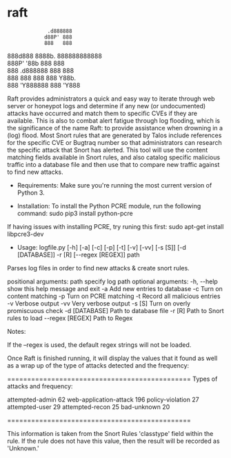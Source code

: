 # raft

                 .d888888                                                                                       
                d88P' 888                                                                                       
                888   888                                                                                       
888d888 8888b.  888888888888                                                                                    
888P'      '88b 888   888                                                                                       
888    .d888888 888   888                                                                                       
888    888  888 888   Y88b.                                                                                     
888    'Y888888 888    'Y888 

Raft provides administrators a quick and easy way to iterate through web server or honeypot logs and determine if any new (or undocumented) attacks have occurred and match them to specific CVEs if they are available.  This is also to combat alert fatigue through log flooding, which is the significance of the name Raft: to provide assistance when drowning in a (log) flood.  Most Snort rules that are generated by Talos include references for the specific CVE or Bugtraq number so that administrators can research the specific attack that Snort has alerted.  This tool will use the content matching fields available in Snort rules, and also catalog specific malicious traffic into a database file and then use that to compare new traffic against to find new attacks.

- Requirements:
Make sure you're running the most current version of Python 3.

- Installation:
To install the Python PCRE module, run the following command:
sudo pip3 install python-pcre

If having issues with installing PCRE, try runing this first:
sudo apt-get install libpcre3-dev

- Usage:
logfile.py [-h] [-a] [-c] [-p] [-t] [-v] [-vv] [-s [S]] [-d [DATABASE]] -r [R] [--regex [REGEX]] path

Parses log files in order to find new attacks & create snort rules.

positional arguments:
  path             specify log path
optional arguments:
  -h, --help       show this help message and exit
  -a               Add new entries to database
  -c               Turn on content matching
  -p               Turn on PCRE matching
  -t               Record all malicious entries
  -v               Verbose output
  -vv              Very verbose output
  -s [S]           Turn on overly promiscuous check
  -d [DATABASE]    Path to database file
  -r [R]           Path to Snort rules to load
  --regex [REGEX]  Path to Regex

Notes:

If the –regex is used, the default regex strings will not be loaded.

Once Raft is finished running, it will display the values that it found as well as a wrap up of the type of attacks detected and the frequency:

============================================== 
Types of attacks and frequency:

attempted-admin                         62
web-application-attack                  196
policy-violation                        27
attempted-user                          29
attempted-recon                         25
bad-unknown                             20

============================================== 

This information is taken from the Snort Rules 'classtype' field within the rule.  If the rule does not have this value, then the result will be recorded as 'Unknown.'
